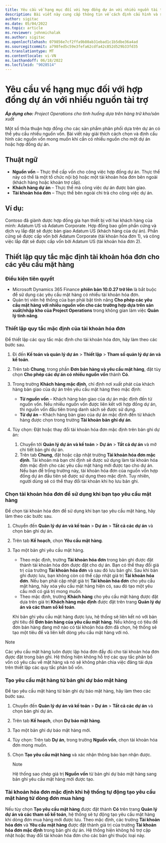 ```yaml
---
title: Yêu cầu về hạng mục đối với hợp đồng dự án với nhiều nguồn tài trợ
description: Bài viết này cung cấp thông tin về cách định cấu hình và sử dụng các yêu cầu mặt hàng với nhiều nguồn vốn.
author: sigitac
ms.date: 05/04/2022
ms.topic: article
ms.reviewer: johnmichalak
ms.author: sigitac
ms.openlocfilehash: 079856e7cf2ffa9b80ab31ebad1c1b5dbe36a4ad
ms.sourcegitcommit: a798fed5c59e3fefa62cdfa42c852d529b33fd35
ms.translationtype: MT
ms.contentlocale: vi-VN
ms.lasthandoff: 06/18/2022
ms.locfileid: "9028514"
---
```

# <a name="item-requirements-for-project-contracts-with-multiple-funding-sources"></a>Yêu cầu về hạng mục đối với hợp đồng dự án với nhiều nguồn tài trợ

_**Áp dụng cho:** Project Operations cho tình huống dựa trên hàng trữ kho/sản xuất_

Một số thỏa thuận hợp đồng cho các sản phẩm phân phối dựa trên dự án có thể yêu cầu nhiều nguồn vốn. Bài viết này giải thích cách chọn và định cấu hình các nguồn vốn mong muốn khi cần có nhiều nguồn cho một dự án hoặc hợp đồng dự án.

## <a name="terminology"></a>Thuật ngữ

- **Nguồn vốn** – Thực thể cấp vốn cho công việc hợp đồng dự án. Thực thể này có thể là một tổ chức nội bộ hoặc một tài khoản hóa đơn bên ngoài (khách hàng hoặc khoản trợ cấp).
- **Khách hàng dự án** – Thực thể mà công việc dự án được bàn giao.
- **Tài khoản hóa đơn** – Thực thể bên ngoài chi trả cho công việc dự án.

## <a name="example"></a>Ví dụ:

Contoso đã giành được hợp đồng gia hạn thiết bị với hai khách hàng của mình: Adatum US và Adatum Corporate. Hợp đồng bao gồm phần cứng và dịch vụ lắp đặt sẽ được bàn giao Adatum US (khách hàng của dự án). Phần cứng sẽ được cấp vốn bởi Adatum Corporate (tài khoản hóa đơn 1), và công việc lắp đặt sẽ được cấp vốn bởi Adatum US (tài khoản hóa đơn 2).

## <a name="set-up-invoice-account-defaulting-rules-for-item-requirements"></a>Thiết lập quy tắc mặc định tài khoản hóa đơn cho các yêu cầu mặt hàng

### <a name="prerequisites"></a>Điều kiện tiên quyết

- Microsoft Dynamics 365 Finance **phiên bản 10.0.27 trở lên** là bắt buộc để sử dụng các yêu cầu mặt hàng có nhiều tài khoản hóa đơn.
- Quản trị viên hệ thống của bạn phải bật tính năng **Cho phép các yêu cầu mặt hàng với nhiều nguồn vốn cho các trường hợp dựa trên sản xuất/nhập kho của Project Operations** trong không gian làm việc **Quản lý tính năng**.

### <a name="set-up-the-invoice-account-defaulting-rules"></a>Thiết lập quy tắc mặc định của tài khoản hóa đơn

Để thiết lập các quy tắc mặc định cho tài khoản hóa đơn, hãy làm theo các bước sau.

1. Đi đến **Kế toán và quản lý dự án** \> **Thiết lập** \> **Tham số quản lý dự án và kế toán**.
1. Trên tab **Chung**, trong phần **Đơn bán hàng và yêu cầu mặt hàng**, đặt tùy chọn **Cho phép các dự án có nhiều nguồn vốn** thành **Có**.
1. Trong trường **Khách hàng mặc định**, chỉ định nơi xuất phát của khách hàng bàn giao của dự án trên yêu cầu mặt hàng theo mặc định:

    - **Từ nguồn vốn** – Khách hàng bàn giao của dự án mặc định đến từ nguồn vốn. Nếu nhiều nguồn vốn được liên kết với hợp đồng dự án, thì nguồn vốn đầu tiên trong danh sách sẽ được sử dụng.
    - **Từ dự án** – Khách hàng bàn giao của dự án mặc định đến từ khách hàng được chọn trong trường **Tài khoản bản ghi dự án**.

1. Tùy chọn: Đặt hoặc thay đổi tài khoản hóa đơn mặc định trên bản ghi dự án:

    1. Chuyển tới **Quản lý dự án và kế toán** \> **Dự án** \> **Tất cả dự án** và mở chi tiết bản ghi dự án.
    2. Trên tab **Chung**, đặt hoặc cập nhật trường **Tài khoản hóa đơn mặc định**. Tài khoản mà bạn chỉ định sẽ được sử dụng làm tài khoản hóa đơn mặc định cho các yêu cầu mặt hàng mới được tạo cho dự án. Nếu bạn để trống trường này, tài khoản hóa đơn của nguồn vốn hợp đồng dự án đầu tiên sẽ được sử dụng theo mặc định. Tuy nhiên, người dùng sẽ có thể thay đổi tài khoản khi họ lưu bản ghi.

### <a name="select-the-invoice-account-to-use-when-you-create-an-item-requirement"></a>Chọn tài khoản hóa đơn để sử dụng khi bạn tạo yêu cầu mặt hàng

Để chọn tài khoản hóa đơn để sử dụng khi bạn tạo yêu cầu mặt hàng, hãy làm theo các bước sau.

1. Chuyển đến **Quản lý dự án và kế toán** \> **Dự án** \> **Tất cả các dự án** và chọn bản ghi dự án.
1. Trên tab **Kế hoạch**, chọn **Yêu cầu mặt hàng**.
1. Tạo một bản ghi yêu cầu mặt hàng.

    - Theo mặc định, trường **Tài khoản hóa đơn** trong bản ghi được đặt thành tài khoản hóa đơn được đặt cho dự án. Bạn có thể thay đổi giá trị của trường **Tài khoản hóa đơn** và sau đó lưu bản ghi. Sau khi bản ghi được lưu, bạn không còn có thể cập nhật giá trị **Tài khoản hóa đơn**. Nếu bạn phải cập nhật giá trị **Tài khoản hóa đơn** cho yêu cầu mặt hàng, hãy xóa yêu cầu mặt hàng hiện có, sau đó tạo một yêu cầu mới có giá trị mong muốn.
    - Theo mặc định, trường **Khách hàng** cho yêu cầu mặt hàng được đặt dựa trên giá trị **Khách hàng mặc định** được đặt trên trang **Quản lý dự án và các tham số kế toán**.

    Khi bản ghi yêu cầu mặt hàng được lưu, hệ thống sẽ liên kết nó với bản ghi tiêu đề **Đơn bán hàng của yêu cầu mặt hàng**. Nếu không có tiêu đề đơn bán hàng đang mở nào có tài khoản hóa đơn đã chọn, hệ thống sẽ tạo một tiêu đề và liên kết dòng yêu cầu mặt hàng với nó.

> [!NOTE]
> Các yêu cầu mặt hàng luôn được lập hóa đơn đầy đủ cho tài khoản hóa đơn được đặt trong bản ghi. Hệ thống hiện không hỗ trợ các quy tắc phân bổ vốn có yêu cầu về mặt hàng và nó sẽ không phân chia việc đăng tải dựa trên thiết lập các quy tắc phân bổ vốn.

### <a name="create-an-item-requirement-from-an-item-forecast-record"></a>Tạo yêu cầu mặt hàng từ bản ghi dự báo mặt hàng

Để tạo yêu cầu mặt hàng từ bản ghi dự báo mặt hàng, hãy làm theo các bước sau.

1. Chuyển đến **Quản lý dự án và kế toán** \> **Dự án** \> **Tất cả các dự án** và chọn bản ghi dự án.
1. Trên tab **Kế hoạch**, chọn **Dự báo mặt hàng**.
1. Tạo một bản ghi dự báo mặt hàng mới.
1. Tùy chọn: Trên tab **Dự án**, trong trường **Nguồn vốn**, chọn tài khoản hóa đơn mong muốn.
1. Chọn **Tạo yêu cầu mặt hàng** và xác nhận thông báo bạn nhận được.

    > [!NOTE]
    > Hệ thống sao chép giá trị **Nguồn vốn** từ bản ghi dự báo mặt hàng sang bản ghi yêu cầu mặt hàng mới được tạo.

### <a name="default-invoice-account-when-the-system-automatically-creates-an-item-requirement-from-a-purchase-order-line"></a>Tài khoản hóa đơn mặc định khi hệ thống tự động tạo yêu cầu mặt hàng từ dòng đơn mua hàng

Nếu tùy chọn **Tạo yêu cầu mặt hàng** được đặt thành **Có** trên trang **Quản lý dự án và các tham số kế toán**, hệ thống sẽ tự động tạo yêu cầu mặt hàng khi dòng đơn mua hàng mới được lưu. Theo mặc định, các trường **Tài khoản hóa đơn** và **Yêu cầu mặt hàng** được đặt thành giá trị của trường **Tài khoản hóa đơn mặc định** trong bản ghi dự án. Hệ thống hiện không hỗ trợ cập nhật hoặc thay đổi tài khoản hóa đơn cho các bản ghi thuộc loại này.
